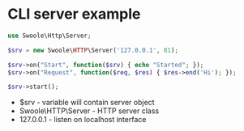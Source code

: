 # CLI server example

```php
use Swoole\Http\Server;

$srv = new Swoole\HTTP\Server('127.0.0.1', 81);

$srv->on("Start", function($srv) { echo "Started"; });
$srv->on("Request", function($req, $res) { $res->end('Hi'); });

$srv->start();
```

- $srv - variable will contain server object
- Swoole\HTTP\Server - HTTP server class
- 127.0.0.1 - listen on localhost interface
